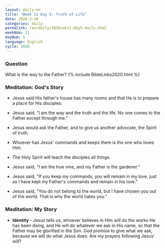 ```yaml
---
layout: daily-en
title: "Week 11 Day 5: Truth of Life"
date: 2020-3-20 
categories: daily
permalink: /en/daily/2020/wk11-day5-daily.html
weekNum: 11
dayNum: 5
language: English
cycle: 2020
---
```


### Question     
What is the way to the Father?
{% include BibleLinks2020.html %} 

### Meditation: God's Story   
+ Jesus said His father's house has many rooms and that He is to prepare a place for His disciples. 

+ Jesus said, "I am the way and the truth and the life. No one comes to the Father except through me." 

+ Jesus would ask the Father, and to give us another advocate, the Spirit of truth. 

+ Whoever has Jesus' commands and keeps them is the one who loves Him. 

+ The Holy Spirit will teach the disciples all things. 

+ Jesus said, "I am the true vine, and my Father is the gardener." 

+ Jesus said, "If you keep my commands, you will remain in my love, just as I have kept my Father's commands and remain in his love." 

+ Jesus said, "You do not belong to the world, but I have chosen you out of the world. That is why the world hates you." 

### Meditation: My Story   
+ **Identity** - Jesus tells us, whoever believes in Him will do the works He has been doing, and He will do whatever we ask in His name, so that the Father may be glorified in the Son. God promise to give what we ask, because we will do what Jesus does. Are my prayers following Jesus' will? 
